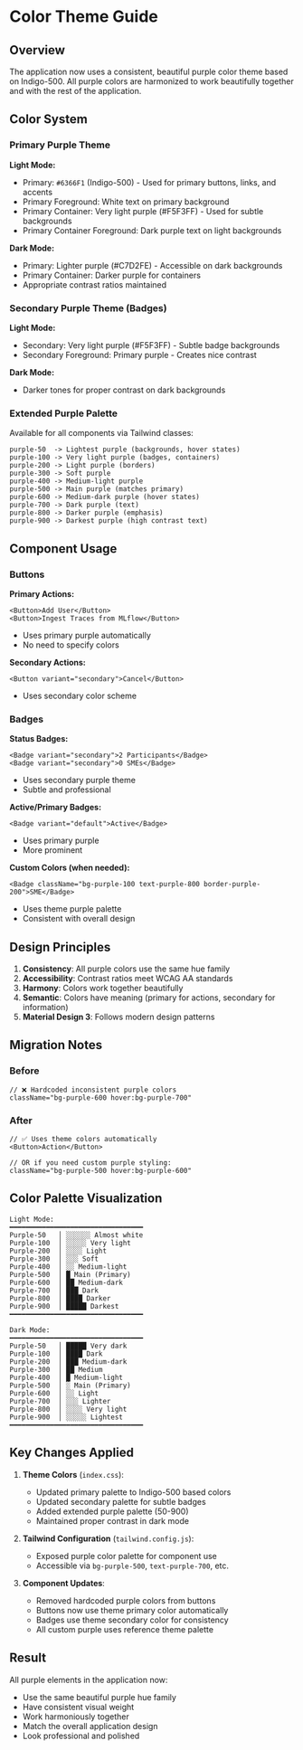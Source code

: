 # Color Theme Guide

## Overview

The application now uses a consistent, beautiful purple color theme based on Indigo-500. All purple colors are harmonized to work beautifully together and with the rest of the application.

## Color System

### Primary Purple Theme

**Light Mode:**
- Primary: `#6366F1` (Indigo-500) - Used for primary buttons, links, and accents
- Primary Foreground: White text on primary background
- Primary Container: Very light purple (#F5F3FF) - Used for subtle backgrounds
- Primary Container Foreground: Dark purple text on light backgrounds

**Dark Mode:**
- Primary: Lighter purple (#C7D2FE) - Accessible on dark backgrounds
- Primary Container: Darker purple for containers
- Appropriate contrast ratios maintained

### Secondary Purple Theme (Badges)

**Light Mode:**
- Secondary: Very light purple (#F5F3FF) - Subtle badge backgrounds
- Secondary Foreground: Primary purple - Creates nice contrast

**Dark Mode:**
- Darker tones for proper contrast on dark backgrounds

### Extended Purple Palette

Available for all components via Tailwind classes:

```
purple-50  -> Lightest purple (backgrounds, hover states)
purple-100 -> Very light purple (badges, containers)
purple-200 -> Light purple (borders)
purple-300 -> Soft purple
purple-400 -> Medium-light purple
purple-500 -> Main purple (matches primary)
purple-600 -> Medium-dark purple (hover states)
purple-700 -> Dark purple (text)
purple-800 -> Darker purple (emphasis)
purple-900 -> Darkest purple (high contrast text)
```

## Component Usage

### Buttons

**Primary Actions:**
```tsx
<Button>Add User</Button>
<Button>Ingest Traces from MLflow</Button>
```
- Uses primary purple automatically
- No need to specify colors

**Secondary Actions:**
```tsx
<Button variant="secondary">Cancel</Button>
```
- Uses secondary color scheme

### Badges

**Status Badges:**
```tsx
<Badge variant="secondary">2 Participants</Badge>
<Badge variant="secondary">0 SMEs</Badge>
```
- Uses secondary purple theme
- Subtle and professional

**Active/Primary Badges:**
```tsx
<Badge variant="default">Active</Badge>
```
- Uses primary purple
- More prominent

**Custom Colors (when needed):**
```tsx
<Badge className="bg-purple-100 text-purple-800 border-purple-200">SME</Badge>
```
- Uses theme purple palette
- Consistent with overall design

## Design Principles

1. **Consistency**: All purple colors use the same hue family
2. **Accessibility**: Contrast ratios meet WCAG AA standards
3. **Harmony**: Colors work together beautifully
4. **Semantic**: Colors have meaning (primary for actions, secondary for information)
5. **Material Design 3**: Follows modern design patterns

## Migration Notes

### Before
```tsx
// ❌ Hardcoded inconsistent purple colors
className="bg-purple-600 hover:bg-purple-700"
```

### After
```tsx
// ✅ Uses theme colors automatically
<Button>Action</Button>

// OR if you need custom purple styling:
className="bg-purple-500 hover:bg-purple-600"
```

## Color Palette Visualization

```
Light Mode:
━━━━━━━━━━━━━━━━━━━━━━━━━━━━━━━━━
Purple-50   │ ░░░░░░ Almost white
Purple-100  │ ░░░░░ Very light
Purple-200  │ ░░░░ Light
Purple-300  │ ░░░ Soft
Purple-400  │ ░░ Medium-light
Purple-500  │ █ Main (Primary)
Purple-600  │ ██ Medium-dark
Purple-700  │ ███ Dark
Purple-800  │ ████ Darker
Purple-900  │ █████ Darkest
━━━━━━━━━━━━━━━━━━━━━━━━━━━━━━━━━

Dark Mode:
━━━━━━━━━━━━━━━━━━━━━━━━━━━━━━━━━
Purple-50   │ █████ Very dark
Purple-100  │ ████ Dark
Purple-200  │ ███ Medium-dark
Purple-300  │ ██ Medium
Purple-400  │ █ Medium-light
Purple-500  │ ░ Main (Primary)
Purple-600  │ ░░ Light
Purple-700  │ ░░░ Lighter
Purple-800  │ ░░░░ Very light
Purple-900  │ ░░░░░ Lightest
━━━━━━━━━━━━━━━━━━━━━━━━━━━━━━━━━
```

## Key Changes Applied

1. **Theme Colors** (`index.css`):
   - Updated primary palette to Indigo-500 based colors
   - Updated secondary palette for subtle badges
   - Added extended purple palette (50-900)
   - Maintained proper contrast in dark mode

2. **Tailwind Configuration** (`tailwind.config.js`):
   - Exposed purple color palette for component use
   - Accessible via `bg-purple-500`, `text-purple-700`, etc.

3. **Component Updates**:
   - Removed hardcoded purple colors from buttons
   - Buttons now use theme primary color automatically
   - Badges use theme secondary color for consistency
   - All custom purple uses reference theme palette

## Result

All purple elements in the application now:
- Use the same beautiful purple hue family
- Have consistent visual weight
- Work harmoniously together
- Match the overall application design
- Look professional and polished


